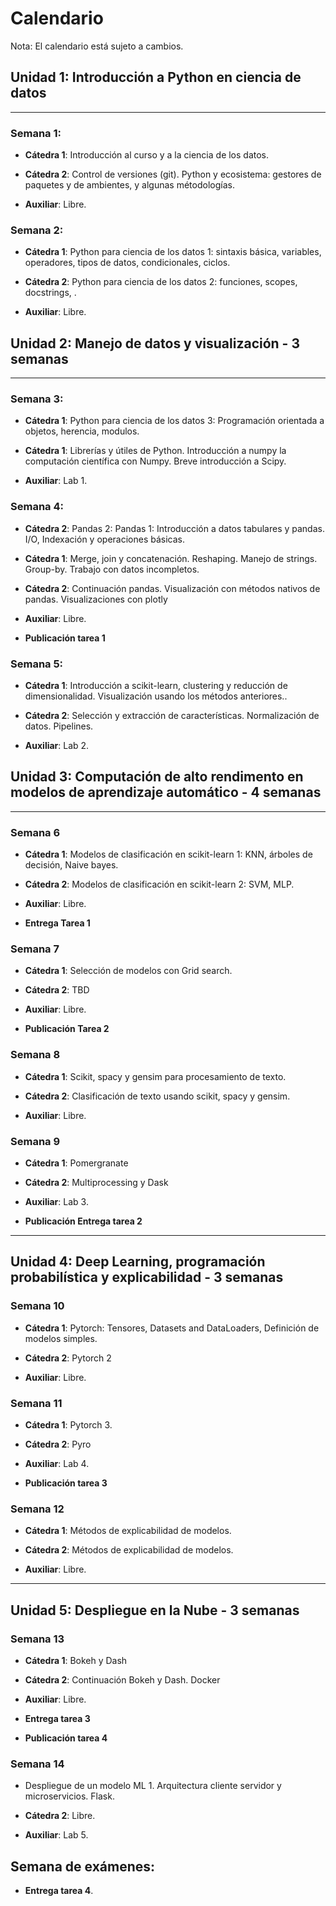 # Calendario

Nota: El calendario está sujeto a cambios.

## Unidad 1: Introducción a Python en ciencia de datos

---

### Semana 1:

- **Cátedra 1**: Introducción al curso y a la ciencia de los datos. 
  
- **Cátedra 2**:  Control de versiones (git). Python y ecosistema: gestores de paquetes y de ambientes, y algunas métodologías.
  
- **Auxiliar**: Libre.

### Semana 2:

- **Cátedra 1**: Python para ciencia de los datos 1: sintaxis básica, variables, operadores, tipos de datos, condicionales, ciclos.
  
- **Cátedra 2**:  Python para ciencia de los datos 2: funciones, scopes, docstrings, .  

- **Auxiliar**: Libre.

## Unidad 2: Manejo de datos y visualización - 3 semanas
---

### Semana 3:

- **Cátedra 1**: Python para ciencia de los datos 3: Programación orientada a objetos, herencia, modulos. 

- **Cátedra 1**: Librerías y útiles de Python. Introducción a numpy la computación científica con Numpy. Breve introducción a Scipy. 
  

- **Auxiliar**: Lab 1.

### Semana 4: 
- **Cátedra 2**: Pandas 2: Pandas 1: Introducción a datos tabulares y pandas. I/O, Indexación y operaciones básicas.

- **Cátedra 1**: Merge, join y concatenación. Reshaping. Manejo de strings. Group-by. Trabajo con datos incompletos.  
  
- **Cátedra 2**: Continuación pandas. Visualización con métodos nativos de pandas. Visualizaciones con plotly

- **Auxiliar**: Libre.

- **Publicación tarea 1**

### Semana 5:

- **Cátedra 1**: Introducción a scikit-learn, clustering y reducción de dimensionalidad. Visualización usando los métodos anteriores..
  
- **Cátedra 2**: Selección y extracción de características. Normalización de datos. Pipelines. 

- **Auxiliar**: Lab 2.

## Unidad 3: Computación de alto rendimento en modelos de aprendizaje automático - 4 semanas
---

### Semana 6

- **Cátedra 1**: Modelos de clasificación en scikit-learn 1: KNN, árboles de decisión, Naive bayes.

- **Cátedra 2**: Modelos de clasificación en scikit-learn 2: SVM, MLP.
  
- **Auxiliar**: Libre.

- **Entrega Tarea 1**

### Semana 7

- **Cátedra 1**: Selección de modelos con Grid search.
  
- **Cátedra 2**: TBD

- **Auxiliar**: Libre.
  
- **Publicación Tarea 2**


### Semana 8

- **Cátedra 1**: Scikit, spacy y gensim para procesamiento de texto.
  
- **Cátedra 2**: Clasificación de texto usando scikit, spacy y gensim.
  
- **Auxiliar**: Libre.


### Semana 9
- **Cátedra 1**: Pomergranate
  
- **Cátedra 2**: Multiprocessing y Dask

- **Auxiliar**: Lab 3.

- **Publicación Entrega tarea 2**

---

## Unidad 4: Deep Learning, programación probabilística y explicabilidad - 3 semanas

### Semana 10

- **Cátedra 1**: Pytorch: Tensores, Datasets and DataLoaders, Definición de modelos simples.
  
- **Cátedra 2**: Pytorch 2
  
- **Auxiliar**: Libre.

### Semana 11

- **Cátedra 1**: Pytorch 3.
  
- **Cátedra 2**: Pyro
  
- **Auxiliar**: Lab 4.

- **Publicación tarea 3**
  
### Semana 12

- **Cátedra 1**: Métodos de explicabilidad de modelos.
  
- **Cátedra 2**: Métodos de explicabilidad de modelos.

- **Auxiliar**: Libre.

---


## Unidad 5: Despliegue en la Nube - 3 semanas

### Semana 13
- **Cátedra 1**: Bokeh y Dash
  
- **Cátedra 2**: Continuación Bokeh y Dash. Docker
  
- **Auxiliar**: Libre.

- **Entrega tarea 3**
  
- **Publicación tarea 4**

### Semana 14

- Despliegue de un modelo ML 1. Arquitectura cliente servidor y microservicios. Flask.
  
- **Cátedra 2**: Libre.
  
- **Auxiliar**: Lab 5.


## Semana de exámenes:

- **Entrega tarea 4**.
